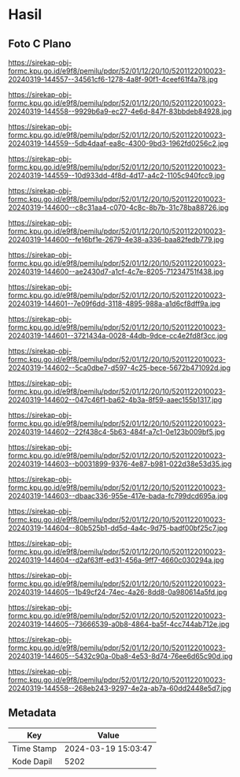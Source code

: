 # Hasil

## Foto C Plano

https://sirekap-obj-formc.kpu.go.id/e9f8/pemilu/pdpr/52/01/12/20/10/5201122010023-20240319-144557--34561cf6-1278-4a8f-90f1-4ceef61f4a78.jpg

https://sirekap-obj-formc.kpu.go.id/e9f8/pemilu/pdpr/52/01/12/20/10/5201122010023-20240319-144558--9929b6a9-ec27-4e6d-847f-83bbdeb84928.jpg

https://sirekap-obj-formc.kpu.go.id/e9f8/pemilu/pdpr/52/01/12/20/10/5201122010023-20240319-144559--5db4daaf-ea8c-4300-9bd3-1962fd0256c2.jpg

https://sirekap-obj-formc.kpu.go.id/e9f8/pemilu/pdpr/52/01/12/20/10/5201122010023-20240319-144559--10d933dd-4f8d-4d17-a4c2-1105c940fcc9.jpg

https://sirekap-obj-formc.kpu.go.id/e9f8/pemilu/pdpr/52/01/12/20/10/5201122010023-20240319-144600--c8c31aa4-c070-4c8c-8b7b-31c78ba88726.jpg

https://sirekap-obj-formc.kpu.go.id/e9f8/pemilu/pdpr/52/01/12/20/10/5201122010023-20240319-144600--fe16bf1e-2679-4e38-a336-baa82fedb779.jpg

https://sirekap-obj-formc.kpu.go.id/e9f8/pemilu/pdpr/52/01/12/20/10/5201122010023-20240319-144600--ae2430d7-a1cf-4c7e-8205-71234751f438.jpg

https://sirekap-obj-formc.kpu.go.id/e9f8/pemilu/pdpr/52/01/12/20/10/5201122010023-20240319-144601--7e09f6dd-3118-4895-988a-a1d6cf8dff9a.jpg

https://sirekap-obj-formc.kpu.go.id/e9f8/pemilu/pdpr/52/01/12/20/10/5201122010023-20240319-144601--3721434a-0028-44db-9dce-cc4e2fd8f3cc.jpg

https://sirekap-obj-formc.kpu.go.id/e9f8/pemilu/pdpr/52/01/12/20/10/5201122010023-20240319-144602--5ca0dbe7-d597-4c25-bece-5672b471092d.jpg

https://sirekap-obj-formc.kpu.go.id/e9f8/pemilu/pdpr/52/01/12/20/10/5201122010023-20240319-144602--047c46f1-ba62-4b3a-8f59-aaec155b1317.jpg

https://sirekap-obj-formc.kpu.go.id/e9f8/pemilu/pdpr/52/01/12/20/10/5201122010023-20240319-144602--22f438c4-5b63-484f-a7c1-0e123b009bf5.jpg

https://sirekap-obj-formc.kpu.go.id/e9f8/pemilu/pdpr/52/01/12/20/10/5201122010023-20240319-144603--b0031899-9376-4e87-b981-022d38e53d35.jpg

https://sirekap-obj-formc.kpu.go.id/e9f8/pemilu/pdpr/52/01/12/20/10/5201122010023-20240319-144603--dbaac336-955e-417e-bada-fc799dcd695a.jpg

https://sirekap-obj-formc.kpu.go.id/e9f8/pemilu/pdpr/52/01/12/20/10/5201122010023-20240319-144604--80b525b1-dd5d-4a4c-9d75-badf00bf25c7.jpg

https://sirekap-obj-formc.kpu.go.id/e9f8/pemilu/pdpr/52/01/12/20/10/5201122010023-20240319-144604--d2af63ff-ed31-456a-9ff7-4660c030294a.jpg

https://sirekap-obj-formc.kpu.go.id/e9f8/pemilu/pdpr/52/01/12/20/10/5201122010023-20240319-144605--1b49cf24-74ec-4a26-8dd8-0a980614a5fd.jpg

https://sirekap-obj-formc.kpu.go.id/e9f8/pemilu/pdpr/52/01/12/20/10/5201122010023-20240319-144605--73666539-a0b8-4864-ba5f-4cc744ab712e.jpg

https://sirekap-obj-formc.kpu.go.id/e9f8/pemilu/pdpr/52/01/12/20/10/5201122010023-20240319-144605--5432c90a-0ba8-4e53-8d74-76ee6d65c90d.jpg

https://sirekap-obj-formc.kpu.go.id/e9f8/pemilu/pdpr/52/01/12/20/10/5201122010023-20240319-144558--268eb243-9297-4e2a-ab7a-60dd2448e5d7.jpg


## Metadata

| Key        | Value               |
| ---------- | ------------------- |
| Time Stamp | 2024-03-19 15:03:47 |
| Kode Dapil | 5202                |



